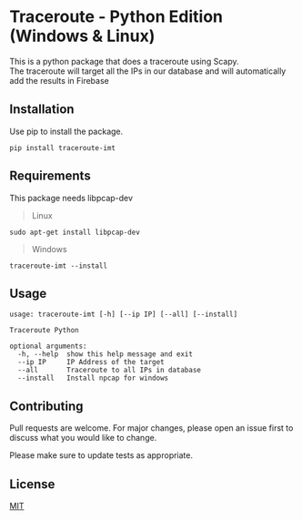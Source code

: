 # Traceroute - Python Edition (Windows & Linux)

This is a python package that does a traceroute using Scapy. <br>
The traceroute will target all the IPs in our database and will automatically add the results in Firebase

## Installation

Use pip to install the package.

```
pip install traceroute-imt
```

## Requirements

This package needs libpcap-dev

>Linux
```
sudo apt-get install libpcap-dev
```

>Windows
```
traceroute-imt --install
```

## Usage

```
usage: traceroute-imt [-h] [--ip IP] [--all] [--install]

Traceroute Python

optional arguments:
  -h, --help  show this help message and exit
  --ip IP     IP Address of the target
  --all       Traceroute to all IPs in database
  --install   Install npcap for windows
```

## Contributing
Pull requests are welcome. For major changes, please open an issue first to discuss what you would like to change.

Please make sure to update tests as appropriate.

## License
[MIT](https://choosealicense.com/licenses/mit/)